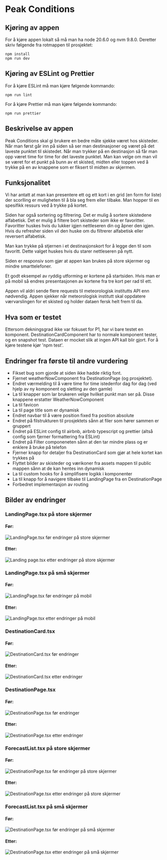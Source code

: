 # Peak Conditions

## Kjøring av appen

For å kjøre appen lokalt så må man ha node 20.6.0 og nvm 9.8.0. Deretter skriv følgende fra rotmappen til prosjektet:

```terminal
npm install
npm run dev
``` 

## Kjøring av ESLint og Prettier

For å kjøre ESLint må man kjøre følgende kommando:

```terminal
npm run lint
``` 

For å kjøre Prettier må man kjøre følgende kommando:

```terminal
npm run prettier
``` 

## Beskrivelse av appen

Peak Conditions skal gi brukere en bedre måte sjekke været hos skisteder. Når man først går inn på siden så ser man destinasjoner og været på det laveste punktet til skistedet. Når man trykker på en destinasjon så får man opp været time for time for det laveste punktet. Man kan velge om man vil se været for et punkt på bunn av et skisted, midten eller toppen ved å trykke på en av knappene som er fiksert til midten av skjermen.  

## Funksjonalitet

Vi har antatt at man kan presentere ett og ett kort i en grid (en form for liste) der scorlling er muligheten til å bla seg frem eller tilbake. Man hopper til en spesifikk ressurs ved å trykke på kortet.

Siden har også sortering og filtrering. Det er mulig å sortere skistedene alfabetisk. Det er mulig å filtere bort skisteder som ikke er favoritter. Favoritter huskes hvis du lukker igjen nettleseren din og åpner den igjen. Hvis du refresher siden vil den huske om du filtrerer alfabetisk eller reversert alfabetisk.

Man kan trykke på stjernen i et destinasjonskort for å legge den til som favoritt. Dette valget huskes hvis du starer nettleseren på nytt.

Siden er responsiv som gjør at appen kan brukes på store skjermer og mindre smarttelefoner.

Et godt eksempel av ryddig utforming er kortene på startsiden. Hvis man er på mobil så endres presentasjonen av kortene fra tre kort per rad til ett. 

Appen vil aldri sende flere requests til meteorologisk institutts API enn nødvendig. Appen sjekker når meteorologisk institutt skal oppdatere værvarslingen for et skisted og holder dataen fersk helt frem til da.

## Hva som er testet

Ettersom dekningsgrad ikke var fokuset for P1, har vi bare testet en komponent. DestinationCardComponent har to normale komponent tester, og en snapshot test. Dataen er mocket slik at ingen API kall blir gjort. For å kjøre testene kjør 'npm test'.

## Endringer fra første til andre vurdering

- Fikset bug som gjorde at siden ikke hadde riktig font.
- Fjernet weatherNowComponent fra DestinationPage (og prosjektet).
- Endret værmelding til å være time for time istedenfor dag for dag (ved hjelp av ny komponent og sletting av den gamle) 
- La til knapper som lar brukeren velge hvilket punkt man ser på. Disse knappene erstatter WeatherNowComponent
- La til favicon
- La til page title som er dynamisk
- Endret navbar til å være position fixed fra position absolute
- Endret på filstrukturen til prosjektets sånn at filer som hører sammen er gruppert
- Endret på ESLint config til airbnb, airbnb typescript og prettier (altså config som fjerner formattering fra ESLint)
- Endret på Filter componeneten sånn at den tar mindre plass og er enklere å bruke på telefon
- Fjerner knapp for detaljer fra DestinationCard som gjør at hele kortet kan trykkes på
- Flyttet bilder av skisteder og værikoner fra assets mappen til public mappen sånn at de kan hentes inn dynamisk
- La til custom hooks for å simplifisere logikk i komponenter
- La til knapp for å navigere tilbake til LandingPage fra en DestinationPage
- Forbedret implementasjon av routing

## Bilder av endringer

### LandingPage.tsx på store skjermer

#### Før:

![LandingPage.tsx før endringer på store skjermer](docs/readmeImages/changes/landingPage/desktop/before.png)

#### Etter:

![Landing page.tsx etter endringer på store skjermer](docs/readmeImages/changes/landingPage/desktop/after.png)

### LandingPage.tsx på små skjermer

#### Før:

![LandingPage.tsx før endringer på mobil](docs/readmeImages/changes/landingPage/mobile/before.png)

#### Etter:

![LandingPage.tsx etter endringer på mobil](docs/readmeImages/changes/landingPage/mobile/after.png)

### DestinationCard.tsx

#### Før:

![DestinationCard.tsx før endringer](docs/readmeImages/changes/destinationCard/before.png)

#### Etter:

![DestinationCard.tsx etter endringer](docs/readmeImages/changes/destinationCard/after.png)

### DestinationPage.tsx

#### Før:

![DestinationPage.tsx før endringer](docs/readmeImages/changes/destinationPage/before.png)

#### Etter:

![DestinationPage.tsx etter endringer](docs/readmeImages/changes/destinationPage/after.png)

### ForecastList.tsx på store skjermer

#### Før:

![DestinationPage.tsx før endringer på store skjermer](docs/readmeImages/changes/forecastList/desktop/before.png)

#### Etter:

![DestinationPage.tsx etter endringer på store skjermer](docs/readmeImages/changes/forecastList/desktop/after.png)

### ForecastList.tsx på små skjermer

#### Før:

![DestinationPage.tsx før endringer på små skjermer](docs/readmeImages/changes/forecastList/mobile/before.png)

#### Etter:

![DestinationPage.tsx etter endringer på små skjermer](docs/readmeImages/changes/forecastList/mobile/after.png)